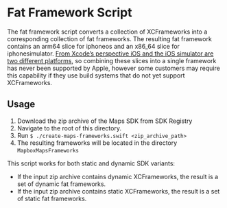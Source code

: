 # Fat Framework Script

The fat framework script converts a collection of XCFrameworks into a
corresponding collection of fat frameworks. The resulting fat framework
contains an arm64 slice for iphoneos and an x86_64 slice for iphonesimulator.
[From Xcode’s perspective iOS and the iOS simulator are two different
platforms](https://developer.apple.com/forums/thread/109583), so combining
these slices into a single framework has never been supported by Apple, however
some customers may require this capability if they use build systems that do
not yet support XCFrameworks.

## Usage

1. Download the zip archive of the Maps SDK from SDK Registry
2. Navigate to the root of this directory.
3. Run `$ ./create-maps-frameworks.swift <zip_archive_path>`
4. The resulting frameworks will be located in the directory
   `MapboxMapsFrameworks`

This script works for both static and dynamic SDK variants:

* If the input zip archive contains dynamic XCFrameworks, the result is a set of
  dynamic fat frameworks.
* If the input zip archive contains static XCFrameworks, the result is a set of
  static fat frameworks.
